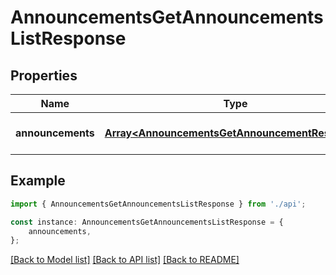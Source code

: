 # AnnouncementsGetAnnouncementsListResponse


## Properties

Name | Type | Description | Notes
------------ | ------------- | ------------- | -------------
**announcements** | [**Array&lt;AnnouncementsGetAnnouncementResponse&gt;**](AnnouncementsGetAnnouncementResponse.md) |  | [optional] [default to undefined]

## Example

```typescript
import { AnnouncementsGetAnnouncementsListResponse } from './api';

const instance: AnnouncementsGetAnnouncementsListResponse = {
    announcements,
};
```

[[Back to Model list]](../README.md#documentation-for-models) [[Back to API list]](../README.md#documentation-for-api-endpoints) [[Back to README]](../README.md)
